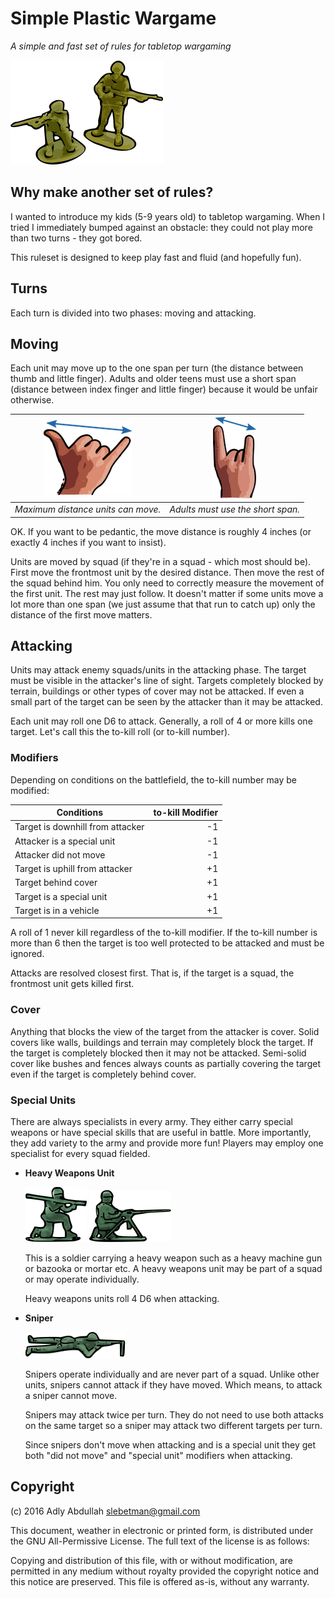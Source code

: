 # Simple Plastic Wargame

*A simple and fast set of rules for tabletop wargaming*

![Logo](./img/Soldiers.png)

## Why make another set of rules?

I wanted to introduce my kids (5-9 years old) to tabletop wargaming. When I
tried I immediately bumped against an obstacle: they could not play more than
two turns - they got bored.

This ruleset is designed to keep play fast and fluid (and hopefully fun).

## Turns

Each turn is divided into two phases: moving and attacking.

## Moving

Each unit may move up to the one span per turn (the distance between thumb and
little finger). Adults and older teens must use a short span (distance between
index finger and little finger) because it would be unfair otherwise.

|     ![span](./img/span.png)        | ![shortspan](./img/shortspan.png) |
|------------------------------------|-----------------------------------|
| *Maximum distance units can move.* | *Adults must use the short span.* |

OK. If you want to be pedantic, the move distance is roughly 4 inches
(or exactly 4 inches if you want to insist).

Units are moved by squad (if they're in a squad - which most should be).
First move the frontmost unit by the desired distance. Then move the rest of
the squad behind him. You only need to correctly measure the movement of the
first unit. The rest may just follow. It doesn't matter if some units move a
lot more than one span (we just assume that that run to catch up) only the
distance of the first move matters.

## Attacking

Units may attack enemy squads/units in the attacking phase. The target must be
visible in the attacker's line of sight. Targets completely blocked by terrain,
buildings or other types of cover may not be attacked. If even a small part of
the target can be seen by the attacker than it may be attacked.

Each unit may roll one D6 to attack. Generally, a roll of 4 or more kills one
target. Let's call this the to-kill roll (or to-kill number).

### Modifiers

Depending on conditions on the battlefield, the to-kill number may be modified:

| Conditions                                   | to-kill Modifier |
|----------------------------------------------|-----------------:|
| Target is downhill from attacker             |        -1        |
| Attacker is a special unit                   |        -1        |
| Attacker did not move                        |        -1        |
| Target is uphill from attacker               |        +1        |
| Target behind cover                          |        +1        |
| Target is a special unit                     |        +1        |
| Target is in a vehicle                       |        +1        |

A roll of 1 never kill regardless of the to-kill modifier. If the to-kill number
is more than 6 then the target is too well protected to be attacked and must
be ignored.

Attacks are resolved closest first. That is, if the target is a squad, the
frontmost unit gets killed first.

### Cover

Anything that blocks the view of the target from the attacker is cover. Solid
covers like walls, buildings and terrain may completely block the target. If
the target is completely blocked then it may not be attacked. Semi-solid cover
like bushes and fences always counts as partially covering the target even if
the target is completely behind cover.

### Special Units

There are always specialists in every army. They either carry special weapons
or have special skills that are useful in battle. More importantly, they add
variety to the army and provide more fun! Players may employ one specialist for
every squad fielded.

 - **Heavy Weapons Unit**
 
   ![heavy1](./img/bazooka.png) ![heavy2](./img/GPMG.png)
 
   This is a soldier carrying a heavy weapon such as a heavy machine gun or
   bazooka or mortar etc. A heavy weapons unit may be part of a squad or
   may operate individually.
   
   Heavy weapons units roll 4 D6 when attacking.
   
 - **Sniper**

   ![sniper](./img/sniper.png)
 
   Snipers operate individually and are never part of a squad. Unlike other
   units, snipers cannot attack if they have moved. Which means, to attack
   a sniper cannot move.
   
   Snipers may attack twice per turn. They do not need to use both attacks
   on the same target so a sniper may attack two different targets per turn.
   
   Since snipers don't move when attacking and is a special unit they get
   both "did not move" and "special unit" modifiers when attacking.

## Copyright

(c) 2016 Adly Abdullah <slebetman@gmail.com>

This document, weather in electronic or printed form, is distributed under the
GNU All-Permissive License. The full text of the license is as follows:

Copying and distribution of this file, with or without modification, are
permitted in any medium without royalty provided the copyright notice and this
notice are preserved.  This file is offered as-is, without any warranty.
